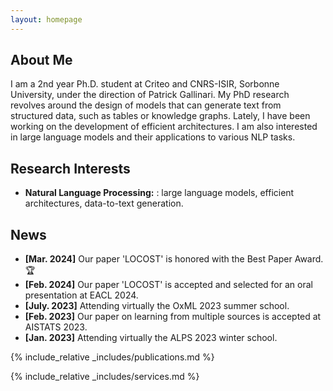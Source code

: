 ```yaml
---
layout: homepage
---
```


## About Me

I am a 2nd year Ph.D. student at Criteo and CNRS-ISIR, Sorbonne University, under the direction of Patrick Gallinari. My PhD research revolves around the design of models that can generate text from structured data, such as tables or knowledge graphs. Lately, I have been working on the development of efficient architectures. I am also interested in large language models and their applications to various NLP tasks.

## Research Interests

- **Natural Language Processing:** : large language models, efficient architectures, data-to-text generation.

## News

- **[Mar. 2024]** Our paper 'LOCOST' is honored with the Best Paper Award. :trophy:
- **[Feb. 2024]** Our paper 'LOCOST' is accepted and selected for an oral presentation at EACL 2024.
- **[July. 2023]** Attending virtually the OxML 2023 summer school.
- **[Feb. 2023]** Our paper on learning from multiple sources is accepted at AISTATS 2023.
- **[Jan. 2023]** Attending virtually the ALPS 2023 winter school.


{% include_relative _includes/publications.md %}

{% include_relative _includes/services.md %}
